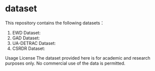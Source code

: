 # dataset
This repository contains the following datasets：
1. EWD Dataset:
2. GAD Dataset:
3. UA-DETRAC Dataset:
4. CSRDR Dataset:

Usage License
The dataset provided here is for academic and research purposes only. No commercial use of the data is permitted.
